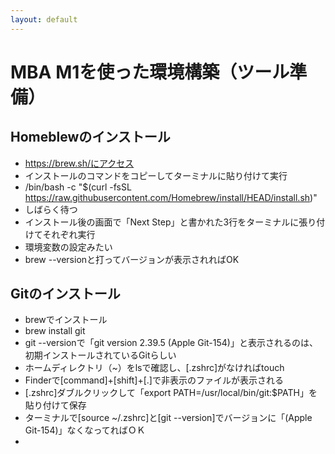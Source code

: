 ```yaml
---
layout: default
---
```

# MBA M1を使った環境構築（ツール準備）
## Homeblewのインストール
- https://brew.sh/にアクセス
- インストールのコマンドをコピーしてターミナルに貼り付けて実行
- /bin/bash -c "$(curl -fsSL https://raw.githubusercontent.com/Homebrew/install/HEAD/install.sh)"
- しばらく待つ
- インストール後の画面で「Next Step」と書かれた3行をターミナルに張り付けてそれぞれ実行
- 環境変数の設定みたい
- brew --versionと打ってバージョンが表示されればOK  
## Gitのインストール
- brewでインストール
- brew install git
- git --versionで「git version 2.39.5 (Apple Git-154)」と表示されるのは、初期インストールされているGitらしい
- ホームディレクトリ（~）をlsで確認し、[.zshrc]がなければtouch
- Finderで[command]+[shift]+[.]で非表示のファイルが表示される
- [.zshrc]ダブルクリックして「export PATH=/usr/local/bin/git:$PATH」を貼り付けて保存
- ターミナルで[source ~/.zshrc]と[git --version]でバージョンに「(Apple Git-154)」なくなってればＯＫ
- 
